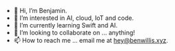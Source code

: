 - 👋 Hi, I’m Benjamin.
- 👀 I’m interested in AI, cloud, IoT and code.
- 🌱 I’m currently learning Swift and AI.
- 💞️ I’m looking to collaborate on ... anything!
- 📫 How to reach me ... email me at hey@benwillis.xyz.

<!---
bentkwillis/bentkwillis is a ✨ special ✨ repository because its `README.md` (this file) appears on your GitHub profile.
You can click the Preview link to take a look at your changes.
--->
